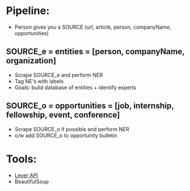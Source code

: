 # Pipeline:

* Person gives you a SOURCE (url, article, person, companyName, opportunities)

## SOURCE_e = entities = [person, companyName, organization]
* Scrape SOURCE_e and perform NER
* Tag NE's with labels
* Goals: build database of entities + identify experts


## SOURCE_o = opportunities = [job, internship, fellowship, event, conference]
* Scrape SOURCE_o if possible and perform NER
* o/w add SOURCE_o to opportunity bulletin


# Tools:
* [Lever API](https://github.com/lever/postings-api)
* BeautifulSoup

